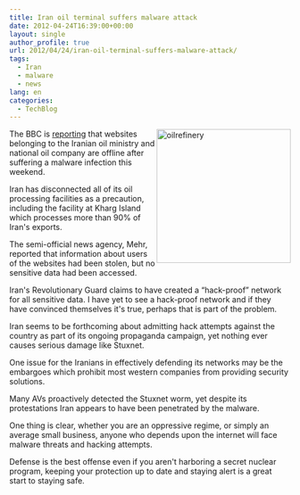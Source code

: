```yaml
---
title: Iran oil terminal suffers malware attack
date: 2012-04-24T16:39:00+00:00
layout: single
author_profile: true
url: 2012/04/24/iran-oil-terminal-suffers-malware-attack/
tags:
  - Iran
  - malware
  - news
lang: en
categories: 
  - TechBlog
---
```

[<img title="oilrefinery" border="0" alt="oilrefinery" align="right" src="http://lh3.ggpht.com/-9XzmUGOrkpg/T5bQOnZ6X1I/AAAAAAAAFog/JSap3YriweI/oilrefinery_thumb%25255B1%25255D.png?imgmax=800" width="240" height="240" />](http://lh6.ggpht.com/-SfZ9Gr7GW2Y/T5bQLijZqvI/AAAAAAAAFoY/-Mf4Nu4SdW8/s1600-h/oilrefinery%25255B3%25255D.png)The BBC is [reporting](http://www.bbc.co.uk/news/technology-17811565) that websites belonging to the Iranian oil ministry and national oil company are offline after suffering a malware infection this weekend. 

Iran has disconnected all of its oil processing facilities as a precaution, including the facility at Kharg Island which processes more than 90% of Iran's exports. 

The semi-official news agency, Mehr, reported that information about users of the websites had been stolen, but no sensitive data had been accessed. 

Iran's Revolutionary Guard claims to have created a “hack-proof” network for all sensitive data. I have yet to see a hack-proof network and if they have convinced themselves it's true, perhaps that is part of the problem. 

Iran seems to be forthcoming about admitting hack attempts against the country as part of its ongoing propaganda campaign, yet nothing ever causes serious damage like Stuxnet. 

One issue for the Iranians in effectively defending its networks may be the embargoes which prohibit most western companies from providing security solutions. 

Many AVs proactively detected the Stuxnet worm, yet despite its protestations Iran appears to have been penetrated by the malware. 

One thing is clear, whether you are an oppressive regime, or simply an average small business, anyone who depends upon the internet will face malware threats and hacking attempts. 

Defense is the best offense even if you aren't harboring a secret nuclear program, keeping your protection up to date and staying alert is a great start to staying safe.